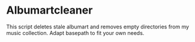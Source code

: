 # Albumartcleaner

This script deletes stale albumart and removes empty directories from my music collection.
Adapt basepath to fit your own needs.

